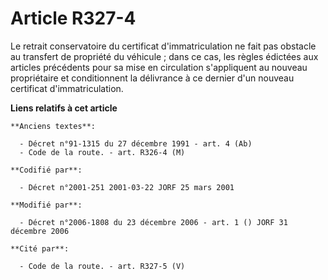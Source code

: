 # Article R327-4

Le retrait conservatoire du certificat d'immatriculation ne fait pas obstacle au transfert de propriété du véhicule ; dans ce
cas, les règles édictées aux articles précédents pour sa mise en circulation s'appliquent au nouveau propriétaire et
conditionnent la délivrance à ce dernier d'un nouveau certificat d'immatriculation.

**Liens relatifs à cet article**

	**Anciens textes**:

	  - Décret n°91-1315 du 27 décembre 1991 - art. 4 (Ab)
	  - Code de la route. - art. R326-4 (M)

	**Codifié par**:

	  - Décret n°2001-251 2001-03-22 JORF 25 mars 2001

	**Modifié par**:

	  - Décret n°2006-1808 du 23 décembre 2006 - art. 1 () JORF 31 décembre 2006

	**Cité par**:

	  - Code de la route. - art. R327-5 (V)
